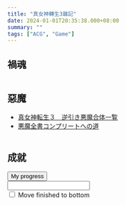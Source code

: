 ```yaml
---
title: "真女神轉生3雜記"
date: 2024-01-01T20:35:38.000+08:00
summary: ""
tags: ["ACG", "Game"]
---
```


<script>
  // ==================================================
  // parameter: 力 魔 体 速 運
  const magatama = [
    [
      {
        name: "マロガレ",
        parameter: [2, 1, 2, 1, 1],
        skill: [
          { name: "突撃", level: 3 },
          { name: "アナライズ", level: 4 },
          { name: "一分の活泉", level: 6 },
          { name: "暴れまくり", level: 10 },
          { name: "反撃", level: 20 },
          { name: "貫通", level: 0 },
        ]
      },
      {
        name: "ワダツミ",
        parameter: [0, 3, 2, 2, 1],
        skill: [
          { name: "アイスブレス", level: 7 },
          { name: "一分の魔脈", level: 11 },
          { name: "氷結高揚", level: 15 },
          { name: "フォッグブレス", level: 21 },
          { name: "耐氷結", level: 24 },
        ]
      },
      {
        name: "アンク",
        parameter: [1, 1, 4, 0, 2],
        skill: [
          { name: "ディア", level: 5 },
          { name: "逃走加速", level: 12 },
          { name: "メディア", level: 19 },
        ]
      },
      {
        name: "イヨマンテ",
        parameter: [2, 0, 2, 2, 3],
        skill: [
          { name: "タルンダ", level: 5 },
          { name: "スクンダ", level: 13 },
          { name: "ラクンダ", level: 16 },
          { name: "勝利の息吹", level: 36 },
        ]
      },
      {
        name: "シラヌイ",
        parameter: [0, 5, 0, 4, 0],
        skill: [
          { name: "ファイアブレス", level: 9 },
          { name: "火炎高揚", level: 14 },
          { name: "挑発", level: 19 },
          { name: "耐火炎", level: 23 },
        ]
      },
      {
        name: "ヒフミ",
        parameter: [0, 3, 0, 4, 3],
        skill: [
          { name: "竜巻", level: 17 },
          { name: "衝撃高揚", level: 22 },
          { name: "雄叫び", level: 24 },
          { name: "耐衝撃", level: 27 },
          { name: "衝撃無効", level: 40 },
        ]
      },
      {
        name: "カムド",
        parameter: [5, 0, 2, 3, 0],
        skill: [
          { name: "ヒートウェーブ", level: 18 },
          { name: "気合い", level: 23 },
          { name: "心眼", level: 25 },
          { name: "会心", level: 29 },
        ]
      },
      {
        name: "ナルカミ",
        parameter: [5, 6, 0, 0, 0],
        skill: [
          { name: "放電", level: 21 },
          { name: "電撃高揚", level: 26 },
          { name: "耐電撃", level: 30 },
          { name: "電撃無効", level: 44 },
        ]
      },
    ],
    [ "アナテマ", "ミアズマ", "ニルヴァーナ", "ムラクモ", "ゲッシュ", "ジェド", "ムスペル", "ゲヘナ" ] ,
    [ "カムロギ", "サタン", "アダマ", "ヴィマーナ", "グンダリ", "ソフィア", "ガイア", "カイラース" ],
    [ "マサカドゥス" ]
      // {
      //   name: "",
      //   parameter: [0, 0, 0, 0, 0],
      //   skill: [
      //     { name: "", level:  },
      //   ]
      // },
  ];
  // ==================================================
  // TODO: filter
  const demons = [
    // recipe
    // check
    { level: 95, type: "破壊神", name: "シヴァ" },
    { level: 93, type: "魔神", name: "ヴィシュヌ" },
    { level: 91, type: "大天使", name: "ミカエル" },
    { level: 91, type: "魔王", name: "モト" },
    { level: 87, type: "大天使", name: "ラファエル" },
    { level: 84, type: "大天使", name: "ラファエル" },
    { level: 83, type: "邪神", name: "マダ" },
    { level: 81, type: "妖鬼", name: "オンギョウキ" },
    { level: 80, type: "夜魔", name: "リリス" },
    { level: 78, type: "魔神", name: "ミトラ" },
    { level: 77, type: "魔王", name: "アルシエル" },
    { level: 76, type: "鬼神", name: "トール" },
    { level: 75, type: "妖獣", name: "フレスベルク" },
    { level: 74, type: "地母神", name: "スカディ" },
    { level: 74, type: "魔王", name: "スルト" },
    { level: 73, type: "邪神", name: "サマエル" },
    { level: 73, type: "大天使", name: "ウリエル" },
    { level: 72, type: "鬼神", name: "ビシャモンテン" },
    { level: 72, type: "鬼女", name: "ランダ" },
    { level: 70, type: "夜魔", name: "ニュクス" },
    { level: 69, type: "魔王", name: "アバドン" },
    { level: 68, type: "堕天使", name: "フラロウス" },
    { level: 67, type: "地母神", name: "カーリー" },
    { level: 67, type: "鬼女", name: "アトポロス" },
    { level: 66, type: "龍王", name: "ユルング" },
    { level: 66, type: "妖鬼", name: "フウキ" },
    { level: 65, type: "魔神", name: "オーディン" },
    { level: 64, type: "威霊", name: "アルビオン" },
    { level: 64, type: "女神", name: "スカアハ" },
    { level: 64, type: "邪神", name: "トウテツ" },
    { level: 64, type: "天使", name: "ソロネ" },
    { level: 63, type: "霊鳥", name: "ガルーダ" },
    { level: 63, type: "凶鳥", name: "グルル" },
    { level: 63, type: "鬼女", name: "ラケシス" },
    { level: 63, type: "幽鬼", name: "ヴェータラ" },
    { level: 62, type: "妖鬼", name: "スイキ" },
    { level: 61, type: "破壊神", name: "ホクトセイクン" },
    { level: 61, type: "魔獣", name: "ケルベロス" },
    { level: 60, type: "神獣", name: "バロン" },
    { level: 59, type: "妖鬼", name: "キンキ" },
    { level: 58, type: "軍神", name: "ガネーシャ" },
    { level: 58, type: "邪神", name: "ギリメカラ" },
    { level: 58, type: "鬼女", name: "クロト" },
    { level: 58, type: "堕天使", name: "デカラビア" },
    { level: 57, type: "地母神", name: "パールバティ" },
    { level: 57, type: "妖精", name: "ティターニア" },
    { level: 56, type: "魔神", name: "アマテラス" },
    { level: 56, type: "破壊神", name: "セイテンタイセイ" },
    { level: 56, type: "夜魔", name: "クィーンメイプ" },
    { level: 55, type: "龍王", name: "ケツアルカトル" },
    { level: 55, type: "地霊", name: "ゴグマゴグ" },
    { level: 55, type: "聖獣", name: "キマイラ" },
    { level: 54, type: "女神", name: "ラクシュミ" },
    { level: 54, type: "魔獣", name: "スパルナ" },
    { level: 54, type: "妖鬼", name: "シキオウジ" },
    { level: 53, type: "夜魔", name: "ロア" },
    { level: 52, type: "幻魔", name: "クー・フーリン" },
    { level: 52, type: "妖魔", name: "イフリート" },
    { level: 52, type: "鬼神", name: "ジコクテン" },
    { level: 52, type: "鬼女", name: "ダーキニー" },
    { level: 52, type: "外道", name: "シャドウ" },
    { level: 52, type: "魔王", name: "ロキ" },
    { level: 50, type: "天使", name: "ドミニオン" },
    { level: 49, type: "地霊", name: "ティターン" },
    { level: 49, type: "幽鬼", name: "レギオン" },
    { level: 48, type: "女神", name: "サティ" },
    { level: 48, type: "妖魔", name: "プルシキ" },
    { level: 47, type: "魔神", name: "アタバク" },
    { level: 47, type: "夜魔", name: "キウン" },
    { level: 46, type: "幻魔", name: "ハヌマーン" },
    { level: 46, type: "神獣", name: "ヤタガラス" },
    { level: 46, type: "妖精", name: "オベロン" },
    { level: 45, type: "堕天使", name: "オセ" },
    { level: 45, type: "鬼神", name: "タケミカヅチ" },
    { level: 45, type: "邪神", name: "パズス" },
    { level: 44, type: "龍神", name: "セイリュウ" },
    { level: 44, type: "妖鬼", name: "ヨモツイクサ" },
    { level: 44, type: "妖魔", name: "ジン" },
    { level: 44, type: "破壊神", name: "ディオニュソス" },
    { level: 43, type: "聖獣", name: "ビャッコ" },
    { level: 43, type: "妖精", name: "セタンタ" },
    { level: 43, type: "鬼女", name: "ヤクシニー" },
    { level: 43, type: "妖獣", name: "モスマン" },
    { level: 42, type: "外道", name: "ファントム" },
    { level: 41, type: "地母神", name: "クシナダヒメ" },
    { level: 41, type: "天使", name: "ヴァーチャー" },
    { level: 39, type: "鬼神", name: "オオクニヌシ" },
    { level: 38, type: "幻魔", name: "クラマテング" },
    { level: 38, type: "魔神", name: "ホルス" },
    { level: 38, type: "妖精", name: "トロール" },
    { level: 37, type: "龍王", name: "ナーガラジャ" },
    { level: 37, type: "夜魔", name: "サキュバス" },
    { level: 37, type: "妖魔", name: "オンコット" },
    { level: 37, type: "堕天使", name: "ベリス" },
    { level: 36, type: "聖獣", name: "スザク" },
    { level: 36, type: "御魂", name: "サキミタマ" },
    { level: 35, type: "地霊", name: "サルタヒコ" },
    { level: 34, type: "魔獣", name: "オルトロス" },
    { level: 34, type: "龍王", name: "ミズチ" },
    { level: 33, type: "軍神", name: "ヴァルキリー" },
    { level: 33, type: "邪神", name: "バフォメット" },
    { level: 33, type: "鬼神", name: "コウモクテン" },
    { level: 33, type: "天使", name: "パワー" },
    { level: 32, type: "鬼女", name: "ヨモツシコメ" },
    { level: 32, type: "御魂", name: "クシミタマ" },
    { level: 31, type: "妖獣", name: "ヌエ" },
    { level: 30, type: "女神", name: "サラスヴァティ" },
    { level: 30, type: "邪神", name: "アラハバキ" },
    { level: 29, type: "堕天使", name: "エリゴール" },
    { level: 29, type: "御魂", name: "ニギミタマ" },
    { level: 28, type: "妖魔", name: "カラステング" },
    { level: 28, type: "龍王", name: "ナーガ" },
    { level: 28, type: "幽鬼", name: "ビシャーチャ" },
    { level: 28, type: "天使", name: "プリンシパリティ" },
    { level: 28, type: "外道", name: "ブラックウーズ" },
    { level: 27, type: "聖獣", name: "センリ" },
    { level: 27, type: "鬼神", name: "ゾウチョウテン" },
    { level: 26, type: "聖獣", name: "カイチ" },
    { level: 26, type: "妖精", name: "ケルピー" },
    { level: 25, type: "夜魔", name: "インキュバス" },
    { level: 25, type: "妖鬼", name: "オニ" },
    { level: 25, type: "妖獣", name: "ライジュウ" },
    { level: 25, type: "御魂", name: "アラミタマ" },
    { level: 24, type: "龍神", name: "ゲンブ" },
    { level: 24, type: "地母神", name: "キクリヒメ" },
    { level: 23, type: "魔獣", name: "バイブ・カハ" },
    { level: 23, type: "妖魔", name: "ディース" },
    { level: 22, type: "神獣", name: "マカミ" },
    { level: 21, type: "聖獣", name: "ユニコーン" },
    { level: 20, type: "妖鬼", name: "モムノフ" },
    { level: 20, type: "堕天使", name: "フォルネウス" },
    { level: 20, type: "鬼女", name: "ターラカ" },
    { level: 20, type: "幽鬼", name: "ラフィン・スカル" },
    { level: 20, type: "精霊", name: "フレイミーズ" },
    { level: 19, type: "妖魔", name: "コッパテング" },
    { level: 19, type: "妖精", name: "ジャックランタン" },
    { level: 18, type: "女神", name: "アメノウズメ" },
    { level: 18, type: "天使", name: "アークエンジェル" },
    { level: 18, type: "魔獣", name: "ネコマタ" },
    { level: 18, type: "夜魔", name: "フォーモリア" },
    { level: 17, type: "鬼神", name: "タケミナカタ" },
    { level: 17, type: "幽鬼", name: "ヤカー" },
    { level: 16, type: "外道", name: "ブロブ" },
    { level: 15, type: "妖獣", name: "バイコーン" },
    { level: 15, type: "精霊", name: "アクアンズ" },
    { level: 14, type: "妖魔", name: "イソラ" },
    { level: 14, type: "龍王", name: "ノズチ" },
    { level: 13, type: "聖獣", name: "シーサー" },
    { level: 13, type: "魔獣", name: "イヌガミ" },
    { level: 13, type: "地霊", name: "スダマ" },
    { level: 11, type: "天使", name: "エンジェル" },
    { level: 11, type: "精霊", name: "エアロス" },
    { level: 11, type: "幽鬼", name: "コロンゾン" },
    { level: 10, type: "妖精", name: "ハイピクシー" },
    { level: 8, type: "妖魔", name: "アプサラス" },
    { level: 8, type: "夜魔", name: "リリム" },
    { level: 7, type: "鬼女", name: "ダツエバ" },
    { level: 7, type: "妖精", name: "ジャックフロスト" },
    { level: 7, type: "精霊", name: "アーシーズ" },
    { level: 7, type: "外道", name: "モウリョウ" },
    { level: 6, type: "妖獣", name: "チン" },
    { level: 6, type: "外道", name: "スライム" },
    { level: 5, type: "地霊", name: "カハク" },
    { level: 4, type: "幽鬼", name: "ガキ" },
    { level: 4, type: "妖鬼", name: "シキガミ" },
    { level: 3, type: "地霊", name: "コダマ" },
    { level: 2, type: "妖精", name: "ピクシー" },
    { level: 1, type: "外道", name: "ウィルオウィスプ" },
  ];
  // ==================================================
  const achievements = [
    {
      title: "東京が死んで僕が生まれた",
      image: "https://cdn.cloudflare.steamstatic.com/steamcommunity/public/images/apps/1413480/3304988fef954208cca087939d92706d5ed0218b.jpg",
      description: "初めてマガタマを入手した",
      isDone: false,
    },
    {
      title: "アマラ転輪鼓、始動",
      image: "https://cdn.cloudflare.steamstatic.com/steamcommunity/public/images/apps/1413480/a0dee78b0242a5b1f2ce2051c9403fd54beb5afc.jpg",
      description: "初めてターミナルを使用した",
      isDone: false,
    },
    {
      title: "初勝利",
      image: "https://cdn.cloudflare.steamstatic.com/steamcommunity/public/images/apps/1413480/7d4b66823879d8f7ef28ad1625a74be2be9339db.jpg",
      description: "初めての戦闘で勝利した",
      isDone: false,
    },
    {
      title: "小さな一歩",
      image: "https://cdn.cloudflare.steamstatic.com/steamcommunity/public/images/apps/1413480/c92d3f018f57cc4af46fc2cbd975d1d6d2170239.jpg",
      description: "主人公（あなた）が初めてレベルアップした",
      isDone: false,
    },
    {
      title: "初コンタクト",
      image: "https://cdn.cloudflare.steamstatic.com/steamcommunity/public/images/apps/1413480/d3409f272e00da4d3a773e5237e0558d3164eb17.jpg",
      description: "初めて戦闘中の会話で悪魔を仲魔にした",
      isDone: false,
    },
    {
      title: "変わり果てた東京",
      image: "https://cdn.cloudflare.steamstatic.com/steamcommunity/public/images/apps/1413480/972f0dbcca232d271f2a66a37ff12fbfd6b957bb.jpg",
      description: "初めてボルテクス界へ降り立った",
      isDone: false,
    },
    {
      title: "初不調",
      image: "https://cdn.cloudflare.steamstatic.com/steamcommunity/public/images/apps/1413480/f9a4922b64689ee20b39efe27574eee83fe1a8e8.jpg",
      description: "初めてバッドステータスにかかった",
      isDone: false,
    },
    {
      title: "予期せぬ力",
      image: "https://cdn.cloudflare.steamstatic.com/steamcommunity/public/images/apps/1413480/e3d308e7f43d0df88c655668de5885edb8ee5fb6.jpg",
      description: "仲魔が初めてスキルを変異させた",
      isDone: false,
    },
    {
      title: "新たな姿",
      image: "https://cdn.cloudflare.steamstatic.com/steamcommunity/public/images/apps/1413480/94ec8fe7fc381577c3dd490fe2031af20255a6be.jpg",
      description: "仲魔が初めて変化した",
      isDone: false,
    },
    {
      title: "禁断の秘術",
      image: "https://cdn.cloudflare.steamstatic.com/steamcommunity/public/images/apps/1413480/1071b06dc7971bcbbfda0213eed2504d79c27ee8.jpg",
      description: "初めて悪魔合体を行った",
      isDone: false,
    },
    {
      title: "死の安らぎ",
      image: "https://cdn.cloudflare.steamstatic.com/steamcommunity/public/images/apps/1413480/472e67d196870cfe9589abfe2d7835869428721f.jpg",
      description: "初めてゲームオーバーになった",
      isDone: false,
    },
    {
      title: "踏破の喜び",
      image: "https://cdn.cloudflare.steamstatic.com/steamcommunity/public/images/apps/1413480/40cd5a54131e300c8e35fe094c179fbe77812a7a.jpg",
      description: "１つのダンジョンのオートマップをすべて埋めた",
      isDone: false,
    },
    {
      title: "プレスターンバトルの修羅",
      image: "https://cdn.cloudflare.steamstatic.com/steamcommunity/public/images/apps/1413480/3e8bf3921ee35efa09728e51ecfca2412c97da8b.jpg",
      description: "戦闘でＷＥＡＫを１００回突いた",
      isDone: false,
    },
    {
      title: "初制御",
      image: "https://cdn.cloudflare.steamstatic.com/steamcommunity/public/images/apps/1413480/3240b12689c22562514c72ee9eaea943bdc69639.jpg",
      description: "いずれかのマガタマをマスター状態にした",
      isDone: false,
    },
    {
      title: "人修羅を超え",
      image: "https://cdn.cloudflare.steamstatic.com/steamcommunity/public/images/apps/1413480/c2bb02211b8f5f7361afde9fba1bf1382442762a.jpg",
      description: "主人公（あなた）の種族名を新たに取得した",
      isDone: false,
    },
    {
      title: "異界トラベラー",
      image: "https://cdn.cloudflare.steamstatic.com/steamcommunity/public/images/apps/1413480/29621dea3ba05de2b9087e48d8b8c7868e81b87a.jpg",
      description: "ターミナルで転送を５０回行った",
      isDone: false,
    },
    {
      title: "一撃の修羅",
      image: "https://cdn.cloudflare.steamstatic.com/steamcommunity/public/images/apps/1413480/e91ddcac16bdc28fc817586ab2e196644b53f7b3.jpg",
      description: "一度の攻撃で９９９ダメージオーバー",
      isDone: false,
    },
    {
      title: "ライトゲーマー",
      image: "https://cdn.cloudflare.steamstatic.com/steamcommunity/public/images/apps/1413480/250cf79c12c335dcc02f9548f006f38bffa8fb95.jpg",
      description: "パズルボーイを１回クリアした",
      isDone: false,
    },
    {
      title: "交渉の修羅",
      image: "https://cdn.cloudflare.steamstatic.com/steamcommunity/public/images/apps/1413480/69b051e584b908360912bc7069ff01bec3f3f149.jpg",
      description: "戦闘中の会話で３０体の悪魔を仲魔にした",
      isDone: false,
    },
    {
      title: "プロゲーマー",
      image: "https://cdn.cloudflare.steamstatic.com/steamcommunity/public/images/apps/1413480/09b1c3ad7f3ef7a3eb758aa80041abaebd92954c.jpg",
      description: "パズルボーイをすべてクリアした",
      isDone: false,
    },
    {
      title: "悪魔合体の修羅",
      image: "https://cdn.cloudflare.steamstatic.com/steamcommunity/public/images/apps/1413480/8aebaf15e7e9af7d2acd4c67c88c96c5bae525be.jpg",
      description: "悪魔合体を５０回行った",
      isDone: false,
    },
    {
      title: "ドリンクマニア",
      image: "https://cdn.cloudflare.steamstatic.com/steamcommunity/public/images/apps/1413480/0029b62484bd25b49c0cffbfc32d3c6eeac44aab.jpg",
      description: "自動販売機で買える飲み物をすべて購入した",
      isDone: false,
    },
    {
      title: "いっぱしの悪魔",
      image: "https://cdn.cloudflare.steamstatic.com/steamcommunity/public/images/apps/1413480/056e7b3abc6d931cfe15ca3182023f28f31c66b4.jpg",
      description: "難易度ＮＯＲＭＡＬでクリアした",
      isDone: false,
    },
    {
      title: "マガタマの修羅",
      image: "https://cdn.cloudflare.steamstatic.com/steamcommunity/public/images/apps/1413480/d9e5e7826b4b7c5582287e4345af50e279617782.jpg",
      description: "すべてのマガタマを入手した",
      isDone: false,
    },
    {
      title: "慕われの修羅",
      image: "https://cdn.cloudflare.steamstatic.com/steamcommunity/public/images/apps/1413480/4e43fb64b9b9959e353d18cf5b0f04e5b136f32d.jpg",
      description: "仲魔からギフトを１００回受け取った",
      isDone: false,
    },
    {
      title: "遥かなる高み",
      image: "https://cdn.cloudflare.steamstatic.com/steamcommunity/public/images/apps/1413480/c133c8f33a8d9472bb4141de34fdc149db54e747.jpg",
      description: "主人公（あなた）のパラメータをすべてＭＡＸにした",
      isDone: false,
    },
    {
      title: "期待の指揮官",
      image: "https://cdn.cloudflare.steamstatic.com/steamcommunity/public/images/apps/1413480/cf624ad20a553afa52e5bd083f80e6b8252a8ba1.jpg",
      description: "いずれかの仲魔のパラメータをすべてＭＡＸにした",
      isDone: false,
    },
    {
      title: "変わらぬ日常、変わる心",
      image: "https://cdn.cloudflare.steamstatic.com/steamcommunity/public/images/apps/1413480/fc1d12d02b05f23f49a01b9033f79c9081c6b852.jpg",
      description: "日常を創世し直した",
      isDone: false,
    },
    {
      title: "歴戦の悪魔",
      image: "https://cdn.cloudflare.steamstatic.com/steamcommunity/public/images/apps/1413480/45d33213601d7b6301d71b628588212a806ee74e.jpg",
      description: "難易度ＨＡＲＤでクリアした",
      isDone: false,
    },
    {
      title: "混沌王",
      image: "https://cdn.cloudflare.steamstatic.com/steamcommunity/public/images/apps/1413480/859a0c0d6eea50f4d08725a73c9f82484ccbbd56.jpg",
      description: "すべてのマガタマをマスター状態にした",
      isDone: false,
    },
    {
      title: "悪魔全書の修羅",
      image: "https://cdn.cloudflare.steamstatic.com/steamcommunity/public/images/apps/1413480/52c1e5a6acc6ed58e755e5c91e36231b23cf565f.jpg",
      description: "悪魔全書登録率１００％達成",
      isDone: false,
    },
    {
      title: "混沌が残る",
      image: "https://cdn.cloudflare.steamstatic.com/steamcommunity/public/images/apps/1413480/10ae0f890e3eab0f290fb536ab7a939a6bcdce50.jpg",
      description: "創世を行わない行く末を確かめた",
      isDone: false,
    },
    {
      title: "強く麗しい世界",
      image: "https://cdn.cloudflare.steamstatic.com/steamcommunity/public/images/apps/1413480/8de97aa194930e537d9ce2b94d5875c6bb5663d2.jpg",
      description: "ヨスガの世界を創世した",
      isDone: false,
    },
    {
      title: "誰も見たことのない世界",
      image: "https://cdn.cloudflare.steamstatic.com/steamcommunity/public/images/apps/1413480/168250824b1484a2c044a22b198f0f282a462892.jpg",
      description: "ムスビの世界を創世した",
      isDone: false,
    },
    {
      title: "静寂の世界",
      image: "https://cdn.cloudflare.steamstatic.com/steamcommunity/public/images/apps/1413480/0cc3c15eeffc9e7806e86c3f18b8060573c1325c.jpg",
      description: "シジマの世界を創世した",
      isDone: false,
    },
    {
      title: "創世王",
      image: "https://cdn.cloudflare.steamstatic.com/steamcommunity/public/images/apps/1413480/080db9f67f6af78330c5013021e0a218ff968e90.jpg",
      description: "すべての結末、世界の行く末を確かめた",
      isDone: false,
    },
    {
      title: "真なる混沌王",
      image: "https://cdn.cloudflare.steamstatic.com/steamcommunity/public/images/apps/1413480/a5d20e14539ea9ab4b9852b89c10f1038a0473ba.jpg",
      description: "すべての実績を解除した",
      isDone: false,
    },
  ];
  // ==================================================
  let sortedByFinished = true;
  let isTasksDoneArr = JSON.stringify(achievements.map(achievement => achievement.isDone));
</script>

## 禍魂

<table x-data>
  <template x-for="row in magatama">
  <tr>
    <template x-for="cell in row">
      <td x-text="cell"></td>
    </template>
  </tr>
  </template>
</table>

## 惡魔

- [真女神転生３　逆引き悪魔合体一覧](https://xn--68j2b7bjy.jp/shin3/shin3_gdevil.html)
- [悪魔全書コンプリートへの道](https://arl.sakura.ne.jp/dds/nocturned/na00_zensyo.htm)

<table x-data>
  <template x-for="demon in demons">
    <tr>
      <td x-text="demon.level"></td>
      <td x-text="demon.type"></td>
      <td x-text="demon.name"></td>
    </tr>
  </template>
</table>

## 成就

<div x-data>
  <button x-on:click="() => {
    isTasksDoneArr = '[true,true,true,true,true,true,true,true,true,true,true,true,true,true,true,true,true,true,true,true,true,true,true,true,true,true,true,true,true,true,true,true,true,true,true,true,true,true,true,true,true,true,true,true,true,false,true,true,false,false,false,true,true,false,false,false,false,false,false]';
    newTasksDoneArrHandler();
  }">My progress</button>

<div class="">
  <div class="">
    <input type="text"
      x-bind:value="isTasksDoneArr"
      x-on:change="newTasksDoneArrHandler" />
    <div>
      <input type="checkbox" id="sortedByFinished"
        x-bind:checked="sortedByFinished" />
      <label for="sortedByFinished">Move finished to bottom</label>
    </div>
  </div>
    <template
      x-for="(achievement, i) in achievements"
    >
      <div class=""
        x-bind:style="achievement.isDone && sortedByFinished && { 'order: 2; opacity: .5;' }"
        >
        <input type="checkbox"
          x-bind:checked="achievement.isDone"
          x-on:change="() => taskDoneHandler(i)" />
        <img class=""
          x-bind:src="achievement.image"
          x-bind:alt="achievement.title">
        <div class="">
          <span class="" x-text="achievement.title"></span>
          <span x-text="achievement.description"></span>
        </div>
      </div>
    </template>
  </div>
</div>
